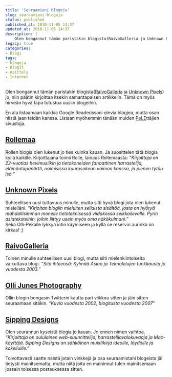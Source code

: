 ```yaml
---
title: 'Seuraamiani blogeja'
slug: seuraamiani-blogeja
status: published
published_at: 2010-11-05 14:37
updated_at: 2010-11-05 14:37
description: |
    Olen bongannut tämän paristakin blogista(RaivoGalleria ja Unknown Pixels) jo, niin päätin kirjoittaa itsekin samantapaisen artikkelin. Tämä on myös hirveän hyvä tapa tutustua uusiin blogeihin. En ala listaamaan kaikkia Google Readerissani olevia blogjea, mutta osan niistä jaan teidän kanssa. Listaan myöhemmin tänään muiden PeLEttäjien sivustoja. Rollemaa Rollen blogia olen lukenut jo ties kuinka kauan. Ja suosittelen… Jatka lukemista Seuraamiani blogeja
legacy: true
categories:
- Blogi
tags:
- blogeja
- Blogit
- esittely
- Internet
---
```


<p>Olen bongannut tämän paristakin blogista(<a href="http://www.com64.net/raivogalleria/?p=875" target="_blank">RaivoGalleria</a> ja <a href="http://unknownpixels.com/blogi.php?kategoria=sekalaiset&amp;id=66" target="_blank">Unknown Pixels</a>) jo, niin päätin kirjoittaa itsekin samantapaisen artikkelin. Tämä on myös hirveän hyvä tapa tutustua uusiin blogeihin.</p>
<p>En ala listaamaan kaikkia Google Readerissani olevia blogjea, mutta osan niistä jaan teidän kanssa. Listaan myöhemmin tänään muiden <a href="https://markokaartinen.net/pele/" target="_blank">PeLE</a>ttäjien sivustoja.</p>
<h2><a href="rollemaa.org" target="_blank">Rollemaa</a></h2>
<p>Rollen blogia olen lukenut jo ties kuinka kauan. Ja suosittelen tätä blogia kyllä kaikille. Kirjoittajana toimii Rolle, lainaus Rollemaasta: <em>&#8221;Kirjoittaja on 22-vuotias hevimusiikin ja tietokoneiden fanaattinen harrastelija, elämäntapanörtti, naimisissa kuurosokean vaimon kanssa, ja pienen tytön isä.&#8221;</em></p>
<h2><a href="http://unknownpixels.com/" target="_blank">Unknown Pixels</a></h2>
<p>Suhteellisen uusi tuttavuus minulle, mutta silti hyvä blogi jota olen lukenut mielelläni. <em>&#8221;Kirjoitan blogiin mieluiten sellaista sisältöä, josta on hyötyä mahdollisimman monelle tietoteknisessä viidakossa seikkailevalle. Pyrin asiateksteihin, joihin liittyy usein myös oma näkökulmani.&#8221;</em><br />
 Sekä Olli-Pekalle lykkyä intin käymiseen ja kyllä se reservin aurinko on kirkas! ;)</p>
<h2><a href="http://raivogalleria.net" target="_blank">RaivoGalleria</a></h2>
<p>Toinen minulle suhteellisen uusi blogi, mutta silti mielenkiintoiselta vaikuttava blogi. <em>&#8221;Sitä ihteensä: Kylmää Asiaa ja Teknolelujen tunkkausta jo vuodesta 2003.&#8221;</em></p>
<h2><a href="http://juneksenolli.wordpress.com/" target="_blank">Olli Junes Photography</a></h2>
<p>Ollin blogin bongasin Twitterin kautta pari viikkoa sitten ja jäin sitten seuraamaan sitäkin. <em>&#8221;Kuvia vuodesta 2002, blogitusta vuodesta 2007&#8221;</em></p>
<h2><a href="http://sippingdesigns.com/" target="_blank">Sipping Designs</a></h2>
<p>Olen seurannun kyseistä blogia jo kauan. Jo ennen nimen vaihtoa. <em>&#8221;Kirjoittaja on oululainen web-suunnittelija, harrastelijavalokuvaaja ja Mac-käyttäjä. Sipping Designs on sähköinen muistikirja ideoille, löydöille ja kokeiluille.&#8221;</em></p>
<p>Toivottavasti saatte näistä jotain vinkkejä ja osa seuraamistani blogeista jäi tietysti mainitsematta, mutta niitä joita en maininnut tulen mainitsemaan jossain toisessa postauksessa sitten.</p>